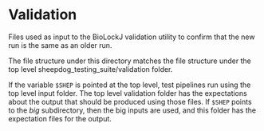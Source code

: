 # Validation

Files used as input to the BioLockJ validation utility to confirm that the new run is the same as an older run.

The file structure under this directory matches the file structure under the top level sheepdog_testing_suite/validation folder.

If the variable `$SHEP` is pointed at the top level, test pipelines run using the top level input folder.  The top level validation folder has the expectations about the output that should be produced using those files.  If `$SHEP` points to the *big* subdirectory, then the big inputs are used, and this folder has the expectation files for the output.
